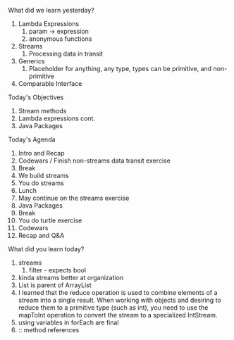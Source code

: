 What did we learn yesterday?

1. Lambda Expressions
   1. param -> expression
   2. anonymous functions
2. Streams
   1. Processing data in transit
3. Generics
   1. Placeholder for anything, any type, types can be primitive, and non-primitive
4. Comparable Interface

Today's Objectives

1. Stream methods
2. Lambda expressions cont.
3. Java Packages


Today's Agenda

1. Intro and Recap
2. Codewars / Finish non-streams data transit exercise
3. Break
4. We build streams
5. You do streams
6. Lunch
7. May continue on the streams exercise
8. Java Packages
9. Break
10. You do turtle exercise
11. Codewars
12. Recap and Q&A


What did you learn today?

1. streams
   1. filter - expects bool
2. kinda streams better at organization
3. List is parent of ArrayList
4. I learned that the reduce operation is used to combine elements of a stream into a single result. When working with objects and desiring to reduce them to a primitive type (such as int), you need to use the mapToInt operation to convert the stream to a specialized IntStream.
5. using variables in forEach are final
6. :: method references
